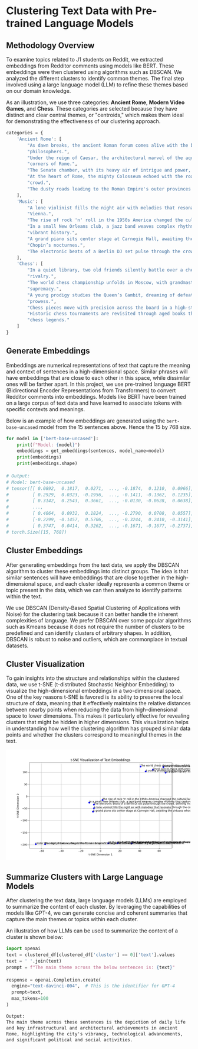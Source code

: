 # Clustering Text Data with Pre-trained Language Models

## Methodology Overview

To examine topics related to J1 students on Reddit, we extracted embeddings from Redditor comments using models like BERT. These embeddings were then clustered using algorithms such as DBSCAN. We analyzed the different clusters to identify common themes. The final step involved using a large language model (LLM) to refine these themes based on our domain knowledge.


As an illustration, we use three categories: **Ancient Rome**, **Modern Video Games**, and **Chess**. These categories are selected because they have distinct and clear central themes, or "centroids," which makes them ideal for demonstrating the effectiveness of our clustering approach. 

```python
categories = {
    'Ancient Rome': [
        "As dawn breaks, the ancient Roman forum comes alive with the bustling sounds of merchants and "
        "philosophers.",
        "Under the reign of Caesar, the architectural marvel of the aqueducts brought water to the farthest "
        "corners of Rome.",
        "The Senate chamber, with its heavy air of intrigue and power, decided the fates of men and nations alike.",
        "At the heart of Rome, the mighty Colosseum echoed with the roars of lions and the cheers of the eager "
        "crowd.",
        "The dusty roads leading to the Roman Empire's outer provinces were trodden by legionnaires and traders."
    ],
    'Music': [
        "A lone violinist fills the night air with melodies that resonate through the cobblestone streets of "
        "Vienna.",
        "The rise of rock 'n' roll in the 1950s America changed the cultural landscape with its rebellious energy.",
        "In a small New Orleans club, a jazz band weaves complex rhythms that capture the essence of the city’s "
        "vibrant history.",
        "A grand piano sits center stage at Carnegie Hall, awaiting the virtuoso whose fingers bring life to "
        "Chopin’s nocturnes.",
        "The electronic beats of a Berlin DJ set pulse through the crowd, defining modern musical movements."
    ],
    'Chess': [
        "In a quiet library, two old friends silently battle over a chessboard, each move heavy with years of "
        "rivalry.",
        "The world chess championship unfolds in Moscow, with grandmasters from across the globe vying for "
        "supremacy.",
        "A young prodigy studies the Queen’s Gambit, dreaming of defeating seasoned players with her strategic "
        "prowess.",
        "Chess pieces move with precision across the board in a high-stakes game that draws a crowd at the park.",
        "Historic chess tournaments are revisited through aged books that recount the victories and defeats of "
        "chess legends."
    ]
}
```
## Generate Embeddings
Embeddings are numerical representations of text that capture the meaning and context of sentences in a high-dimensional space. Similar phrases will have embeddings that are close to each other in this space, while dissimilar ones will be farther apart. In this project, we use pre-trained language BERT (Bidirectional Encoder Representations from Transformers) to convert Redditor comments into embeddings. Models like BERT have been trained on a large corpus of text data and have learned to associate tokens with specific contexts and meanings. 

Below is an example of how embeddings are generated using the `bert-base-uncased` model from the 15 sentences above. Hence the 15 by 768 size. 

```python
for model in ['bert-base-uncased']:
    print(f"Model: {model}")
    embeddings = get_embeddings(sentences, model_name=model)
    print(embeddings)
    print(embeddings.shape)

# Output:
# Model: bert-base-uncased
# tensor([[ 0.0892,  0.1817,  0.0271,  ..., -0.1874,  0.1210,  0.0966],
#         [ 0.2929,  0.0323, -0.1956,  ..., -0.1411, -0.1362,  0.1235],
#         [ 0.3142,  0.2543,  0.3661,  ..., -0.0130, -0.0628,  0.0638],
#         ...,
#         [ 0.4064,  0.0932,  0.1824,  ..., -0.2790,  0.0708,  0.0557],
#         [-0.2299, -0.1457,  0.5706,  ..., -0.3244,  0.2410, -0.3141],
#         [ 0.3747,  0.0414,  0.3262,  ..., -0.1671, -0.1677, -0.2737]])
# torch.Size([15, 768])
```

## Cluster Embeddings
After generating embeddings from the text data, we apply the DBSCAN algorithm to cluster these embeddings into distinct groups. The idea is that similar sentences will have embeddings that are close together in the high-dimensional space, and each cluster ideally represents a common theme or topic present in the data, which we can then analyze to identify patterns within the text.

We use DBSCAN (Density-Based Spatial Clustering of Applications with Noise) for the clustering task because it can better handle the inherent complexities of language. We prefer DBSCAN over some popular algorithms such as Kmeans because it does not require the number of clusters to be predefined and can identify clusters of arbitrary shapes. In addition, DBSCAN is robust to noise and outliers, which are commonplace in textual datasets.

## Cluster Visualization
To gain insights into the structure and relationships within the clustered data, we use t-SNE (t-distributed Stochastic Neighbor Embedding) to visualize the high-dimensional embeddings in a two-dimensional space. One of the key reasons t-SNE is favored is its ability to preserve the local structure of data, meaning that it effectively maintains the relative distances between nearby points when reducing the data from high-dimensional space to lower dimensions. This makes it particularly effective for revealing clusters that might be hidden in higher dimensions. This visualization helps in understanding how well the clustering algorithm has grouped similar data points and whether the clusters correspond to meaningful themes in the text. 

<img src="tsne-plot.png" alt="tsne-plot" width="500"/>

## Summarize Clusters with Large Language Models
After clustering the text data, large language models (LLMs) are employed to summarize the content of each cluster. By leveraging the capabilities of models like GPT-4, we can generate concise and coherent summaries that capture the main themes or topics within each cluster. 

An illustration of how LLMs can be used to summarize the content of a cluster is shown below:

```python
import openai
text = clustered_df[clustered_df['cluster'] == 0]['text'].values
text = ' '.join(text)
prompt = f"The main theme across the below sentences is: {text}"

response = openai.Completion.create(
  engine="text-davinci-004",  # This is the identifier for GPT-4
  prompt=text,
  max_tokens=100
)
```
```
Output:
The main theme across these sentences is the depiction of daily life and key infrastructural and architectural achievements in ancient Rome, highlighting the city's vibrancy, technological advancements, and significant political and social activities.
```
